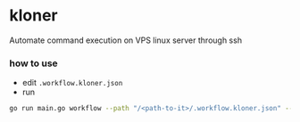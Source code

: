 # kloner
Automate command execution on VPS linux server through ssh

### how to use

- edit `.workflow.kloner.json`
- run
```bash
go run main.go workflow --path "/<path-to-it>/.workflow.kloner.json" --target "<your-target>"
```
